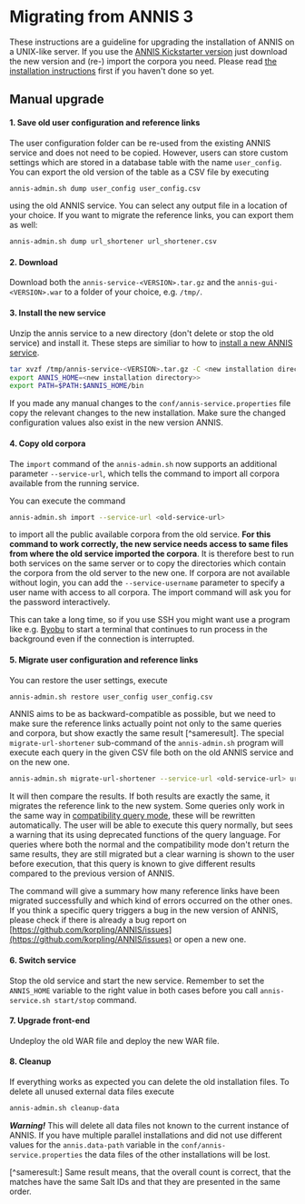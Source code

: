# Migrating from ANNIS 3

These instructions are a guideline for upgrading the installation of ANNIS on a UNIX-like server. 
If you use the [ANNIS Kickstarter version](installation-kickstarter.md) 
just download the new version and (re-) import the corpora you need.
Please read [the installation instructions](installation-server.md) first if you
haven't done so yet.


## Manual upgrade


#### 1. Save old user configuration and reference links

The user configuration folder can be re-used from the existing ANNIS service and does not need to be copied.
However, users can store custom settings which are stored in a database table with the name `user_config`.
You can export the old version of the table as a CSV file by executing
```.sh
annis-admin.sh dump user_config user_config.csv
```
using the old ANNIS service.
You can select any output file in a location of your choice.
If you want to migrate the reference links, you can export them as well:
```.sh
annis-admin.sh dump url_shortener url_shortener.csv
```

#### 2. Download
Download both the `annis-service-<VERSION>.tar.gz` and the `annis-gui-<VERSION>.war`
to a folder of your choice, e.g. `/tmp/`.

#### 3. Install the new service

Unzip the annis service to a new  directory (don't delete or stop the old service)
and install it. 
These steps are similiar to how to [install a new ANNIS service](./installation-server.md).
```.sh
tar xvzf /tmp/annis-service-<VERSION>.tar.gz -C <new installation directory>
export ANNIS_HOME=<new installation directory>>
export PATH=$PATH:$ANNIS_HOME/bin
```
If you made any manual changes to the `conf/annis-service.properties` file copy the relevant changes to the new installation.
Make sure the changed configuration values also exist in the new version ANNIS.

#### 4. Copy old corpora

The `import` command of the `annis-admin.sh` now supports an additional parameter `--service-url`, which tells the command to import all corpora available from the running service.

You can execute the command
```.sh
annis-admin.sh import --service-url <old-service-url>
```
to import all the public available corpora from the old service.
**For this command to work correctly, the new service needs access to same files from where the old service imported the corpora**.
It is therefore best to run both services on the same server or to copy the directories which contain the corpora from the old server to the new one.
If corpora are not available without login, you can add the `--service-username` parameter to specify a user name with access to all corpora.
The import command will ask you for the password interactively.
 
This can take a long time, so if you use SSH you might want use a program like e.g. [Byobu](http://byobu.org/) to start a terminal that continues to run process in the background even if the connection is interrupted.


#### 5. Migrate user configuration and reference links

You can restore the user settings, execute
```.sh
annis-admin.sh restore user_config user_config.csv
```

ANNIS aims to be as backward-compatible as possible, but we need to make sure the reference links actually point not only to the same queries and corpora, but show exactly the same result [^sameresult].
The special `migrate-url-shortener` sub-command of the `annis-admin.sh` program will execute each query in the given CSV file both on the old ANNIS service and on the new one.
```.sh
annis-admin.sh migrate-url-shortener --service-url <old-service-url> url_shortener.csv
```
It will then compare the results.
If both results are exactly the same, it migrates the reference link to the new system.
Some queries only work in the same way in [compatibility query mode](./aql-compatibility-mode.md), these will be rewritten automatically.
The user will be able to execute this query normally, but sees a warning that its using deprecated functions of the query language.
For queries where both the normal and the compatibility mode don't return the same results, they are still migrated but a clear warning is shown to the user before execution, that this query is known to give different results compared to the previous version of ANNIS.

The command will give a summary how many reference links have been migrated successfully and which kind of errors occurred on the other ones.
If you think a specific query triggers a bug in the new version of ANNIS, please check if there is already a bug report on [https://github.com/korpling/ANNIS/issues](https://github.com/korpling/ANNIS/issues) or open a new one.

#### 6. Switch service

Stop the old service and start the
new service. Remember to set the `ANNIS_HOME` variable to the right value in
both cases before you call `annis-service.sh start/stop` command.

#### 7. Upgrade front-end

Undeploy the old WAR file and deploy the new WAR file.

#### 8. Cleanup

If everything works as expected you can delete the old installation files. 
To delete all unused external data files execute
~~~bash
annis-admin.sh cleanup-data
~~~

***Warning!*** This will delete all data files not known to the current instance of ANNIS.
If you have multiple parallel installations and did not use different values for
the `annis.data-path` variable in the `conf/annis-service.properties`
the data files of the other installations will be lost.

[^sameresult:] Same result means, that the overall count is correct, that the matches have the same Salt IDs and that they are presented in the same order.